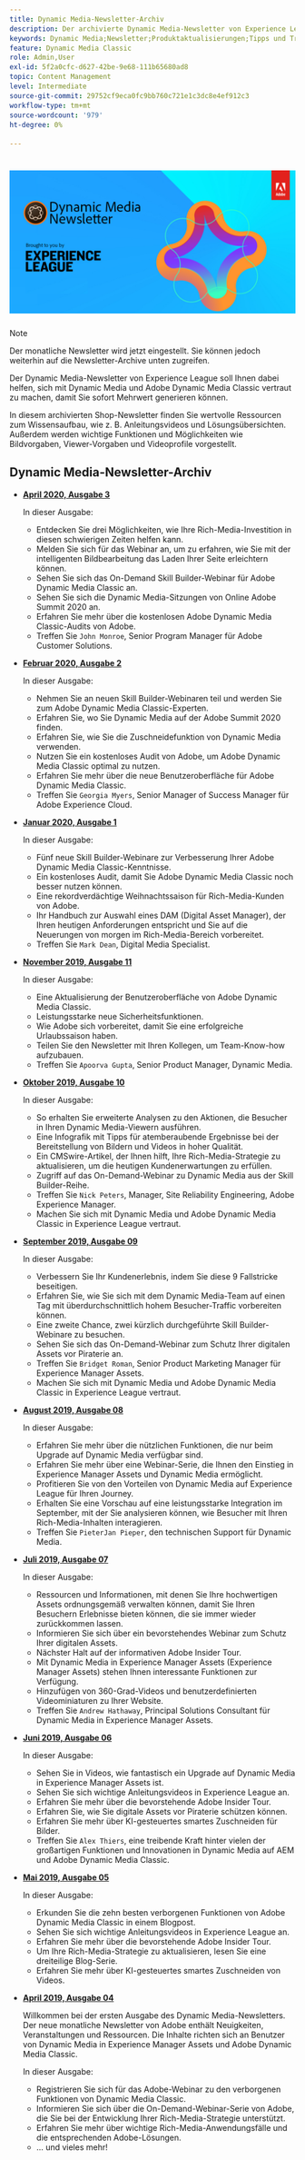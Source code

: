 ```yaml
---
title: Dynamic Media-Newsletter-Archiv
description: Der archivierte Dynamic Media-Newsletter von Experience League war ein monatlicher Newsletter, mit dem Sie sich mit Dynamic Media in AEM und Dynamic Media Classic vertraut machen können.
keywords: Dynamic Media;Newsletter;Produktaktualisierungen;Tipps und Tricks;Ereignisse;Kundenerfolg;Blog;Blogs;Bilder;Videos;Funktionen;Funktionen
feature: Dynamic Media Classic
role: Admin,User
exl-id: 5f2a0cfc-d627-42be-9e68-111b65680ad8
topic: Content Management
level: Intermediate
source-git-commit: 29752cf9eca0fc9bb760c721e1c3dc8e4ef912c3
workflow-type: tm+mt
source-wordcount: '979'
ht-degree: 0%

---
```



# ![Logo des Dynamic Media Newsletters](/help/using/assets/dynamic-media-newsletter-logo.png)

>[!NOTE]
>
>Der monatliche Newsletter wird jetzt eingestellt. Sie können jedoch weiterhin auf die Newsletter-Archive unten zugreifen.

Der Dynamic Media-Newsletter von Experience League soll Ihnen dabei helfen, sich mit Dynamic Media und Adobe Dynamic Media Classic vertraut zu machen, damit Sie sofort Mehrwert generieren können.

In diesem archivierten Shop-Newsletter finden Sie wertvolle Ressourcen zum Wissensaufbau, wie z. B. Anleitungsvideos und Lösungsübersichten. Außerdem werden wichtige Funktionen und Möglichkeiten wie Bildvorgaben, Viewer-Vorgaben und Videoprofile vorgestellt.

<!-- microsite demo page https://experienceleague.adobe.com/tools/dynamic-media-demo/index.html -->

<!-- ## Get inspired. Stay informed.

[Sign up](https://www.adobe.com/subscription/dynamic-media-newsletter.html) to receive the Dynamic Media newsletter on a monthly basis in your inbox. -->

## Dynamic Media-Newsletter-Archiv

<!-- * **[May 2020, Issue 4](https://expleague.azureedge.net/assets/aem/Experience-Insider-vol.31.html)**

    In this issue:

    * What business continuity means in uncertain times.
    * Key takeaways from the first all-digital Adobe Summit.
    * Must-watch Experience Manager breakout sessions.
    * Summit customer spotlight: Under Armour.
    * Never miss an Experience Insider webinar.
    * Public sector spotlight: The urgent need for digital enrollment.
    * Look what's new in Experience Manager Innovation.
    * Build your Experience Manager skills *live* with the Adobe pros.
    * Connect with the Adobe Experience Manager Community.
    * Fast-track your Adobe expertise with Adobe Experience League. -->

* **[April 2020, Ausgabe 3](https://experienceleague.adobe.com/tools/dynamic-media-demo/newsletter/Dynamic_Media_Newsletter_04_2020_April.html)**

  In dieser Ausgabe:

   * Entdecken Sie drei Möglichkeiten, wie Ihre Rich-Media-Investition in diesen schwierigen Zeiten helfen kann.
   * Melden Sie sich für das Webinar an, um zu erfahren, wie Sie mit der intelligenten Bildbearbeitung das Laden Ihrer Seite erleichtern können.
   * Sehen Sie sich das On-Demand Skill Builder-Webinar für Adobe Dynamic Media Classic an.
   * Sehen Sie sich die Dynamic Media-Sitzungen von Online Adobe Summit 2020 an.
   * Erfahren Sie mehr über die kostenlosen Adobe Dynamic Media Classic-Audits von Adobe.
   * Treffen Sie `John Monroe`, Senior Program Manager für Adobe Customer Solutions.

* **[Februar 2020, Ausgabe 2](https://experienceleague.adobe.com/tools/dynamic-media-demo/newsletter/Dynamic_Media_Newsletter_02_2020_Feb.html)**

  In dieser Ausgabe:

   * Nehmen Sie an neuen Skill Builder-Webinaren teil und werden Sie zum Adobe Dynamic Media Classic-Experten.
   * Erfahren Sie, wo Sie Dynamic Media auf der Adobe Summit 2020 finden.
   * Erfahren Sie, wie Sie die Zuschneidefunktion von Dynamic Media verwenden.
   * Nutzen Sie ein kostenloses Audit von Adobe, um Adobe Dynamic Media Classic optimal zu nutzen.
   * Erfahren Sie mehr über die neue Benutzeroberfläche für Adobe Dynamic Media Classic.
   * Treffen Sie `Georgia Myers`, Senior Manager of Success Manager für Adobe Experience Cloud.

* **[Januar 2020, Ausgabe 1](https://experienceleague.adobe.com/tools/dynamic-media-demo/newsletter/Dynamic_Media_Newsletter_01_2020_Jan.html)**

  In dieser Ausgabe:

   * Fünf neue Skill Builder-Webinare zur Verbesserung Ihrer Adobe Dynamic Media Classic-Kenntnisse.
   * Ein kostenloses Audit, damit Sie Adobe Dynamic Media Classic noch besser nutzen können.
   * Eine rekordverdächtige Weihnachtssaison für Rich-Media-Kunden von Adobe.
   * Ihr Handbuch zur Auswahl eines DAM (Digital Asset Manager), der Ihren heutigen Anforderungen entspricht und Sie auf die Neuerungen von morgen im Rich-Media-Bereich vorbereitet.
   * Treffen Sie `Mark Dean`, Digital Media Specialist.

* **[November 2019, Ausgabe 11](https://experienceleague.adobe.com/tools/dynamic-media-demo/newsletter/Dynamic_Media_Newsletter_11_2019_Nov.html)**

  In dieser Ausgabe:

   * Eine Aktualisierung der Benutzeroberfläche von Adobe Dynamic Media Classic.
   * Leistungsstarke neue Sicherheitsfunktionen.
   * Wie Adobe sich vorbereitet, damit Sie eine erfolgreiche Urlaubssaison haben.
   * Teilen Sie den Newsletter mit Ihren Kollegen, um Team-Know-how aufzubauen.
   * Treffen Sie `Apoorva Gupta`, Senior Product Manager, Dynamic Media.

* **[Oktober 2019, Ausgabe 10](https://experienceleague.adobe.com/tools/dynamic-media-demo/newsletter/Dynamic_Media_Newsletter_10_2019_Oct.html)**

  In dieser Ausgabe:

   * So erhalten Sie erweiterte Analysen zu den Aktionen, die Besucher in Ihren Dynamic Media-Viewern ausführen.
   * Eine Infografik mit Tipps für atemberaubende Ergebnisse bei der Bereitstellung von Bildern und Videos in hoher Qualität.
   * Ein CMSwire-Artikel, der Ihnen hilft, Ihre Rich-Media-Strategie zu aktualisieren, um die heutigen Kundenerwartungen zu erfüllen.
   * Zugriff auf das On-Demand-Webinar zu Dynamic Media aus der Skill Builder-Reihe.
   * Treffen Sie `Nick Peters`, Manager, Site Reliability Engineering, Adobe Experience Manager.
   * Machen Sie sich mit Dynamic Media und Adobe Dynamic Media Classic in Experience League vertraut.

* **[September 2019, Ausgabe 09](https://experienceleague.adobe.com/tools/dynamic-media-demo/newsletter/Dynamic_Media_Newsletter_09_2019_Sept.html)**

  In dieser Ausgabe:

   * Verbessern Sie Ihr Kundenerlebnis, indem Sie diese 9 Fallstricke beseitigen.
   * Erfahren Sie, wie Sie sich mit dem Dynamic Media-Team auf einen Tag mit überdurchschnittlich hohem Besucher-Traffic vorbereiten können.
   * Eine zweite Chance, zwei kürzlich durchgeführte Skill Builder-Webinare zu besuchen.
   * Sehen Sie sich das On-Demand-Webinar zum Schutz Ihrer digitalen Assets vor Piraterie an.
   * Treffen Sie `Bridget Roman`, Senior Product Marketing Manager für Experience Manager Assets.
   * Machen Sie sich mit Dynamic Media und Adobe Dynamic Media Classic in Experience League vertraut.

* **[August 2019, Ausgabe 08](https://experienceleague.adobe.com/tools/dynamic-media-demo/newsletter/Dynamic_Media_Newsletter_08_2019_Aug.html)**

  In dieser Ausgabe:

   * Erfahren Sie mehr über die nützlichen Funktionen, die nur beim Upgrade auf Dynamic Media verfügbar sind.
   * Erfahren Sie mehr über eine Webinar-Serie, die Ihnen den Einstieg in Experience Manager Assets und Dynamic Media ermöglicht.
   * Profitieren Sie von den Vorteilen von Dynamic Media auf Experience League für Ihren Journey.
   * Erhalten Sie eine Vorschau auf eine leistungsstarke Integration im September, mit der Sie analysieren können, wie Besucher mit Ihren Rich-Media-Inhalten interagieren.
   * Treffen Sie `PieterJan Pieper`, den technischen Support für Dynamic Media.

* **[Juli 2019, Ausgabe 07](https://experienceleague.adobe.com/tools/dynamic-media-demo/newsletter/Dynamic_Media_Newsletter_07_2019_July.html)**

  In dieser Ausgabe:

   * Ressourcen und Informationen, mit denen Sie Ihre hochwertigen Assets ordnungsgemäß verwalten können, damit Sie Ihren Besuchern Erlebnisse bieten können, die sie immer wieder zurückkommen lassen.
   * Informieren Sie sich über ein bevorstehendes Webinar zum Schutz Ihrer digitalen Assets.
   * Nächster Halt auf der informativen Adobe Insider Tour.
   * Mit Dynamic Media in Experience Manager Assets (Experience Manager Assets) stehen Ihnen interessante Funktionen zur Verfügung.
   * Hinzufügen von 360-Grad-Videos und benutzerdefinierten Videominiaturen zu Ihrer Website.
   * Treffen Sie `Andrew Hathaway`, Principal Solutions Consultant für Dynamic Media in Experience Manager Assets.

* **[Juni 2019, Ausgabe 06](https://experienceleague.adobe.com/tools/dynamic-media-demo/newsletter/Dynamic_Media_Newsletter_06_2019_June.html)**

  In dieser Ausgabe:

   * Sehen Sie in Videos, wie fantastisch ein Upgrade auf Dynamic Media in Experience Manager Assets ist.
   * Sehen Sie sich wichtige Anleitungsvideos in Experience League an.
   * Erfahren Sie mehr über die bevorstehende Adobe Insider Tour.
   * Erfahren Sie, wie Sie digitale Assets vor Piraterie schützen können.
   * Erfahren Sie mehr über KI-gesteuertes smartes Zuschneiden für Bilder.
   * Treffen Sie `Alex Thiers`, eine treibende Kraft hinter vielen der großartigen Funktionen und Innovationen in Dynamic Media auf AEM und Adobe Dynamic Media Classic.

* **[Mai 2019, Ausgabe 05](https://experienceleague.adobe.com/tools/dynamic-media-demo/newsletter/Dynamic_Media_Newsletter_05_2019_May.html)**

  In dieser Ausgabe:

   * Erkunden Sie die zehn besten verborgenen Funktionen von Adobe Dynamic Media Classic in einem Blogpost.
   * Sehen Sie sich wichtige Anleitungsvideos in Experience League an.
   * Erfahren Sie mehr über die bevorstehende Adobe Insider Tour.
   * Um Ihre Rich-Media-Strategie zu aktualisieren, lesen Sie eine dreiteilige Blog-Serie.
   * Erfahren Sie mehr über KI-gesteuertes smartes Zuschneiden von Videos.

* **[April 2019, Ausgabe 04](https://experienceleague.adobe.com/tools/dynamic-media-demo/newsletter/Dynamic_Media_Newsletter_04_2019_April.html)**

  Willkommen bei der ersten Ausgabe des Dynamic Media-Newsletters. Der neue monatliche Newsletter von Adobe enthält Neuigkeiten, Veranstaltungen und Ressourcen. Die Inhalte richten sich an Benutzer von Dynamic Media in Experience Manager Assets und Adobe Dynamic Media Classic.

  In dieser Ausgabe:

   * Registrieren Sie sich für das Adobe-Webinar zu den verborgenen Funktionen von Dynamic Media Classic.
   * Informieren Sie sich über die On-Demand-Webinar-Serie von Adobe, die Sie bei der Entwicklung Ihrer Rich-Media-Strategie unterstützt.
   * Erfahren Sie mehr über wichtige Rich-Media-Anwendungsfälle und die entsprechenden Adobe-Lösungen.
   * … und vieles mehr!

